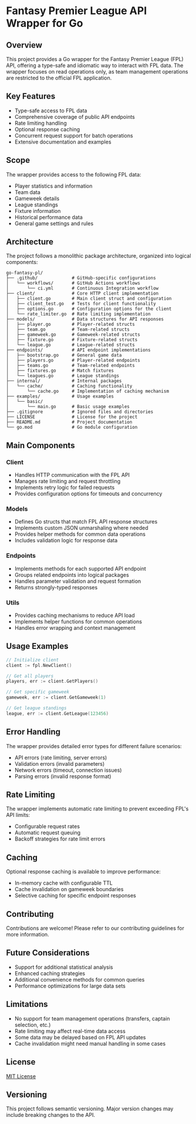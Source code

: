 # Fantasy Premier League API Wrapper for Go

## Overview
This project provides a Go wrapper for the Fantasy Premier League (FPL) API, offering a type-safe and idiomatic way to interact with FPL data. The wrapper focuses on read operations only, as team management operations are restricted to the official FPL application.

## Key Features
- Type-safe access to FPL data
- Comprehensive coverage of public API endpoints
- Rate limiting handling
- Optional response caching
- Concurrent request support for batch operations
- Extensive documentation and examples

## Scope
The wrapper provides access to the following FPL data:
- Player statistics and information
- Team data
- Gameweek details
- League standings
- Fixture information
- Historical performance data
- General game settings and rules

## Architecture
The project follows a monolithic package architecture, organized into logical components:

```
go-fantasy-pl/
├── .github/             # GitHub-specific configurations
│   └── workflows/       # GitHub Actions workflows
│       └── ci.yml       # Continuous Integration workflow
├── client/              # Core HTTP client implementation
│   ├── client.go        # Main client struct and configuration
│   ├── client_test.go   # Tests for client functionality
│   ├── options.go       # Configuration options for the client
│   └── rate_limiter.go  # Rate limiting implementation
├── models/              # Data structures for API responses
│   ├── player.go        # Player-related structs
│   ├── team.go          # Team-related structs
│   ├── gameweek.go      # Gameweek-related structs
│   ├── fixture.go       # Fixture-related structs
│   └── league.go        # League-related structs
├── endpoints/           # API endpoint implementations
│   ├── bootstrap.go     # General game data
│   ├── players.go       # Player-related endpoints
│   ├── teams.go         # Team-related endpoints
│   ├── fixtures.go      # Match fixtures
│   └── leagues.go       # League standings
├── internal/            # Internal packages
│   └── cache/           # Caching functionality
│       └── cache.go     # Implementation of caching mechanism
├── examples/            # Usage examples
│   └── basic/
│       └── main.go      # Basic usage examples
├── .gitignore           # Ignored files and directories
├── LICENSE              # License for the project
├── README.md            # Project documentation
└── go.mod               # Go module configuration
```

## Main Components

### Client
- Handles HTTP communication with the FPL API
- Manages rate limiting and request throttling
- Implements retry logic for failed requests
- Provides configuration options for timeouts and concurrency

### Models
- Defines Go structs that match FPL API response structures
- Implements custom JSON unmarshaling where needed
- Provides helper methods for common data operations
- Includes validation logic for response data

### Endpoints
- Implements methods for each supported API endpoint
- Groups related endpoints into logical packages
- Handles parameter validation and request formation
- Returns strongly-typed responses

### Utils
- Provides caching mechanisms to reduce API load
- Implements helper functions for common operations
- Handles error wrapping and context management

## Usage Examples

```go
// Initialize client
client := fpl.NewClient()

// Get all players
players, err := client.GetPlayers()

// Get specific gameweek
gameweek, err := client.GetGameweek(1)

// Get league standings
league, err := client.GetLeague(123456)
```

## Error Handling
The wrapper provides detailed error types for different failure scenarios:
- API errors (rate limiting, server errors)
- Validation errors (invalid parameters)
- Network errors (timeout, connection issues)
- Parsing errors (invalid response format)

## Rate Limiting
The wrapper implements automatic rate limiting to prevent exceeding FPL's API limits:
- Configurable request rates
- Automatic request queuing
- Backoff strategies for rate limit errors

## Caching
Optional response caching is available to improve performance:
- In-memory cache with configurable TTL
- Cache invalidation on gameweek boundaries
- Selective caching for specific endpoint responses

## Contributing
Contributions are welcome! Please refer to our contributing guidelines for more information.

## Future Considerations
- Support for additional statistical analysis
- Enhanced caching strategies
- Additional convenience methods for common queries
- Performance optimizations for large data sets

## Limitations
- No support for team management operations (transfers, captain selection, etc.)
- Rate limiting may affect real-time data access
- Some data may be delayed based on FPL API updates
- Cache invalidation might need manual handling in some cases

## License
[MIT License](./LICENSE)


## Versioning
This project follows semantic versioning. Major version changes may include breaking changes to the API.
